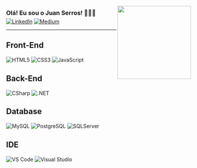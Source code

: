 <img src="https://static-00.iconduck.com/assets.00/web-developer-illustration-1004x1024-wcqgbag3.png" align="right" height="200" /></a><div>
    <div>
        <h3 style="margin-bottom: 5px;">Olá! Eu sou o Juan Serros! 👨🏻‍💻</h3>
        <div >
            <a href="https://www.linkedin.com/in/juanserros404/"><img src="https://img.shields.io/badge/LinkedIn-0077B5?style=for-the-badge&logo=linkedin&logoColor=white" alt="LinkedIn"></a>
            <a href="https://medium.com/@serros404"><img src="https://img.shields.io/badge/Medium-12100E?style=for-the-badge&logo=medium&logoColor=white" alt="Medium"></a>
        </div>
    </div>
</div>
<hr>

## Front-End
<div style="display: inline-block">
    <img align="center" alt="HTML5" src="https://img.shields.io/badge/HTML5-E34F26?style=for-the-badge&logo=html5&logoColor=white">
    <img align="center" alt="CSS3" src="https://img.shields.io/badge/CSS3-1572B6?style=for-the-badge&logo=css3&logoColor=white">
    <img align="center" alt="JavaScript" src="https://img.shields.io/badge/JavaScript-F7DF1E?style=for-the-badge&logo=javascript&logoColor=black">
</div>

## Back-End
<div style="display: inline-block">
    <img align="center" alt="CSharp" src="https://img.shields.io/badge/C%23-239120?style=for-the-badge&logo=c-sharp&logoColor=white">
    <img align="center" alt=".NET" src="https://img.shields.io/badge/.NET-5C2D91?style=for-the-badge&logo=.net&logoColor=white">
</div>

## Database
<div style="display: inline-block">
    <img align="center" alt="MySQL" src="https://img.shields.io/badge/MySQL-00000F?style=for-the-badge&logo=mysql&logoColor=white">
    <img align="center" alt="PostgreSQL"src="https://img.shields.io/badge/PostgreSQL-316192?style=for-the-badge&logo=postgresql&logoColor=white">
<img align="center" alt="SQLServer"src="https://img.shields.io/badge/Microsoft%20SQL%20Server-CC2927?style=for-the-badge&logo=microsoft%20sql%20server&logoColor=white">
</div>

## IDE
<div style="display: inline-block">
    <img align="center" alt="VS Code" src="https://img.shields.io/badge/VSCode-0078D4?style=for-the-badge&logo=visual%20studio%20code&logoColor=white">
    <img align="center" alt="Visual Studio" src="https://img.shields.io/badge/Visual_Studio-5C2D91?style=for-the-badge&logo=visual%20studio&logoColor=white">
</div>
